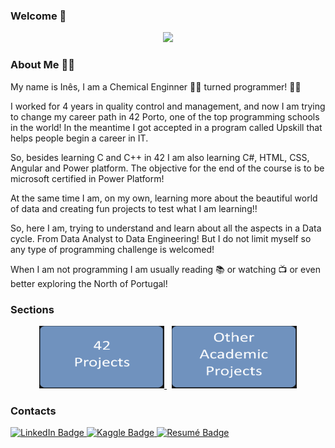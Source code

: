 ### Welcome 👋
<div align="center">
<img src= "https://user-images.githubusercontent.com/105734074/220481115-a81508af-2332-49bb-97ac-d3097a6079f9.gif" />
</div>

### About Me :raising_hand_woman:
My name is Inês, I am a Chemical Enginner :woman_scientist: turned programmer! :woman_technologist:

I worked for 4 years in quality control and management, and now I am trying to change my career path in 42 Porto, one of the top programming schools in the world! In the meantime I got accepted in a program called Upskill that helps people begin a career in IT. 

So, besides learning C and C++ in 42 I am also learning C#, HTML, CSS, Angular and Power platform. The objective for the end of the course is to be microsoft certified in Power Platform!

At the same time I am, on my own, learning more about the beautiful world of data and creating fun projects to test what I am learning!!

So, here I am, trying to understand and learn about all the aspects in a Data cycle. From Data Analyst to Data Engineering!
But I do not limit myself so any type of programming challenge is welcomed!

When I am not programming I am usually reading :books: or watching :tv: or even better exploring the North of Portugal!

### Sections

<p float="left" align="center">
  <a href="https://github.com/inesalves44/42School">
    <img src="https://raw.githubusercontent.com/inesalves44/inesalves44/main/42school1.png" width="200" height="100" />
  </a>
  &nbsp;
  <a href="https://github.com/inesalves44/AcademicProjects">
    <img src="https://raw.githubusercontent.com/inesalves44/inesalves44/main/other.png" width="200" height="100"/>
  </a>



### Contacts

<div id="badges">
  <a href="https://www.linkedin.com/in/inesalves94/">
    <img src="https://img.shields.io/badge/LinkedIn-blue?style=for-the-badge&logo=linkedin&logoColor=white" alt="LinkedIn Badge"/>
  </a>
    <a href="https://www.kaggle.com/insalves44">
    <img src="https://img.shields.io/badge/kaggle-purple?style=for-the-badge&logo=kaggle&logoColor=white" alt="Kaggle Badge"/>
  </a>
  <a href="https://github.com/inesalves44/inesalves44/blob/main/InesAlves_eng_test.pdf">
    <img src="https://img.shields.io/badge/Resumé-red?style=for-the-badge&logo=resume&logoColor=white" alt="Resumé Badge"/>
  </a>
</div


